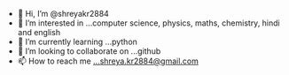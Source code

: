 - 👋 Hi, I’m @shreyakr2884
- 👀 I’m interested in ...computer science, physics, maths, chemistry, hindi and english
- 🌱 I’m currently learning ...python
- 💞️ I’m looking to collaborate on ...github
- 📫 How to reach me ...shreya.kr2884@gmail.com

<!---
shreyakr2884/shreyakr2884 is a ✨ special ✨ repository because its `README.md` (this file) appears on your GitHub profile.
You can click the Preview link to take a look at your changes.
--->
